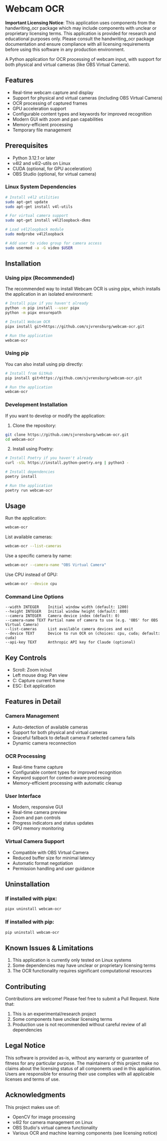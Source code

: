 # Webcam OCR

**Important Licensing Notice**: This application uses components from the handwriting_ocr package which may include components with unclear or proprietary licensing terms. This application is provided for research and educational purposes only. Please consult the handwriting_ocr package documentation and ensure compliance with all licensing requirements before using this software in any production environment.

A Python application for OCR processing of webcam input, with support for both physical and virtual cameras (like OBS Virtual Camera).

## Features

- Real-time webcam capture and display
- Support for physical and virtual cameras (including OBS Virtual Camera)
- OCR processing of captured frames
- GPU acceleration support
- Configurable content types and keywords for improved recognition
- Modern GUI with zoom and pan capabilities
- Memory-efficient processing
- Temporary file management

## Prerequisites

- Python 3.12.1 or later
- v4l2 and v4l2-utils on Linux
- CUDA (optional, for GPU acceleration)
- OBS Studio (optional, for virtual camera)

### Linux System Dependencies

```bash
# Install v4l2 utilities
sudo apt-get update
sudo apt-get install v4l-utils

# For virtual camera support
sudo apt-get install v4l2loopback-dkms

# Load v4l2loopback module
sudo modprobe v4l2loopback

# Add user to video group for camera access
sudo usermod -a -G video $USER
```

## Installation

### Using pipx (Recommended)

The recommended way to install Webcam OCR is using pipx, which installs the application in an isolated environment:

```bash
# Install pipx if you haven't already
python -m pip install --user pipx
python -m pipx ensurepath

# Install Webcam OCR
pipx install git+https://github.com/sjvrensburg/webcam-ocr.git

# Run the application
webcam-ocr
```

### Using pip

You can also install using pip directly:

```bash
# Install from GitHub
pip install git+https://github.com/sjvrensburg/webcam-ocr.git

# Run the application
webcam-ocr
```

### Development Installation

If you want to develop or modify the application:

1. Clone the repository:
```bash
git clone https://github.com/sjvrensburg/webcam-ocr.git
cd webcam-ocr
```

2. Install using Poetry:
```bash
# Install Poetry if you haven't already
curl -sSL https://install.python-poetry.org | python3 -

# Install dependencies
poetry install

# Run the application
poetry run webcam-ocr
```

## Usage

Run the application:
```bash
webcam-ocr
```

List available cameras:
```bash
webcam-ocr --list-cameras
```

Use a specific camera by name:
```bash
webcam-ocr --camera-name "OBS Virtual Camera"
```

Use CPU instead of GPU:
```bash
webcam-ocr --device cpu
```

### Command Line Options

```
--width INTEGER    Initial window width (default: 1200)
--height INTEGER   Initial window height (default: 800)
--camera INTEGER   Camera device index (default: 0)
--camera-name TEXT Partial name of camera to use (e.g. 'OBS' for OBS Virtual Camera)
--list-cameras     List available camera devices and exit
--device TEXT      Device to run OCR on (choices: cpu, cuda; default: cuda)
--api-key TEXT     Anthropic API key for Claude (optional)
```

## Key Controls

- Scroll: Zoom in/out
- Left mouse drag: Pan view
- C: Capture current frame
- ESC: Exit application

## Features in Detail

### Camera Management

- Auto-detection of available cameras
- Support for both physical and virtual cameras
- Graceful fallback to default camera if selected camera fails
- Dynamic camera reconnection

### OCR Processing

- Real-time frame capture
- Configurable content types for improved recognition
- Keyword support for context-aware processing
- Memory-efficient processing with automatic cleanup

### User Interface

- Modern, responsive GUI
- Real-time camera preview
- Zoom and pan controls
- Progress indicators and status updates
- GPU memory monitoring

### Virtual Camera Support

- Compatible with OBS Virtual Camera
- Reduced buffer size for minimal latency
- Automatic format negotiation
- Permission handling and user guidance

## Uninstallation

### If installed with pipx:
```bash
pipx uninstall webcam-ocr
```

### If installed with pip:
```bash
pip uninstall webcam-ocr
```

## Known Issues & Limitations

1. This application is currently only tested on Linux systems
2. Some dependencies may have unclear or proprietary licensing terms
3. The OCR functionality requires significant computational resources

## Contributing

Contributions are welcome! Please feel free to submit a Pull Request. Note that:
1. This is an experimental/research project
2. Some components have unclear licensing terms
3. Production use is not recommended without careful review of all dependencies

## Legal Notice

This software is provided as-is, without any warranty or guarantee of fitness for any particular purpose. The maintainers of this project make no claims about the licensing status of all components used in this application. Users are responsible for ensuring their use complies with all applicable licenses and terms of use.

## Acknowledgments

This project makes use of:
- OpenCV for image processing
- v4l2 for camera management on Linux
- OBS Studio's virtual camera functionality
- Various OCR and machine learning components (see licensing notice)